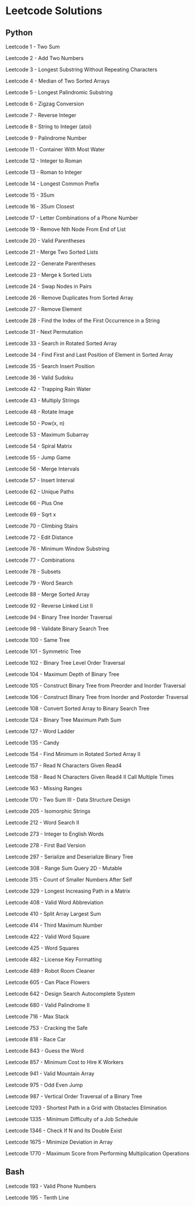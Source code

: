 # Leetcode Solutions

## Python

Leetcode 1 - Two Sum

Leetcode 2 - Add Two Numbers

Leetcode 3 - Longest Substring Without Repeating Characters

Leetcode 4 - Median of Two Sorted Arrays

Leetcode 5 - Longest Palindromic Substring

Leetcode 6 - Zigzag Conversion

Leetcode 7 - Reverse Integer

Leetcode 8 - String to Integer (atoi)

Leetcode 9 - Palindrome Number

Leetcode 11 - Container With Most Water

Leetcode 12 - Integer to Roman

Leetcode 13 - Roman to Integer

Leetcode 14 - Longest Common Prefix

Leetcode 15 - 3Sum

Leetcode 16 - 3Sum Closest

Leetcode 17 - Letter Combinations of a Phone Number

Leetcode 19 - Remove Nth Node From End of List

Leetcode 20 - Valid Parentheses

Leetcode 21 - Merge Two Sorted Lists

Leetcode 22 - Generate Parentheses

Leetcode 23 - Merge k Sorted Lists

Leetcode 24 - Swap Nodes in Pairs

Leetcode 26 - Remove Duplicates from Sorted Array

Leetcode 27 - Remove Element

Leetcode 28 - Find the Index of the First Occurrence in a String

Leetcode 31 - Next Permutation

Leetcode 33 - Search in Rotated Sorted Array

Leetcode 34 - Find First and Last Position of Element in Sorted Array

Leetcode 35 - Search Insert Position

Leetcode 36 - Valid Sudoku

Leetcode 42 - Trapping Rain Water

Leetcode 43 - Multiply Strings

Leetcode 48 - Rotate Image

Leetcode 50 - Pow(x, n)

Leetcode 53 - Maximum Subarray

Leetcode 54 - Spiral Matrix

Leetcode 55 - Jump Game

Leetcode 56 - Merge Intervals

Leetcode 57 - Insert Interval

Leetcode 62 - Unique Paths

Leetcode 66 - Plus One

Leetcode 69 - Sqrt x

Leetcode 70 - Climbing Stairs

Leetcode 72 - Edit Distance

Leetcode 76 - Minimum Window Substring

Leetcode 77 - Combinations

Leetcode 78 - Subsets

Leetcode 79 - Word Search

Leetcode 88 - Merge Sorted Array

Leetcode 92 - Reverse Linked List II

Leetcode 94 - Binary Tree Inorder Traversal

Leetcode 98 - Validate Binary Search Tree

Leetcode 100 - Same Tree

Leetcode 101 - Symmetric Tree

Leetcode 102 - Binary Tree Level Order Traversal

Leetcode 104 - Maximum Depth of Binary Tree

Leetcode 105 - Construct Binary Tree from Preorder and Inorder Traversal

Leetcode 106 - Construct Binary Tree from Inorder and Postorder Traversal

Leetcode 108 - Convert Sorted Array to Binary Search Tree

Leetcode 124 - Binary Tree Maximum Path Sum

Leetcode 127 - Word Ladder

Leetcode 135 - Candy

Leetcode 154 - Find Minimum in Rotated Sorted Array II

Leetcode 157 - Read N Characters Given Read4

Leetcode 158 - Read N Characters Given Read4 II Call Multiple Times

Leetcode 163 - Missing Ranges

Leetcode 170 - Two Sum III - Data Structure Design

Leetcode 205 - Isomorphic Strings

Leetcode 212 - Word Search II

Leetcode 273 - Integer to English Words

Leetcode 278 - First Bad Version

Leetcode 297 - Serialize and Deserialize Binary Tree

Leetcode 308 - Range Sum Query 2D - Mutable

Leetcode 315 - Count of Smaller Numbers After Self

Leetcode 329 - Longest Increasing Path in a Matrix

Leetcode 408 - Valid Word Abbreviation

Leetcode 410 - Split Array Largest Sum

Leetcode 414 - Third Maximum Number

Leetcode 422 - Valid Word Square

Leetcode 425 - Word Squares

Leetcode 482 - License Key Formatting

Leetcode 489 - Robot Room Cleaner

Leetcode 605 - Can Place Flowers

Leetcode 642 - Design Search Autocomplete System

Leetcode 680 - Valid Palindrome II

Leetcode 716 - Max Stack

Leetcode 753 - Cracking the Safe

Leetcode 818 - Race Car

Leetcode 843 - Guess the Word

Leetcode 857 - Minimum Cost to Hire K Workers

Leetcode 941 - Valid Mountain Array

Leetcode 975 - Odd Even Jump

Leetcode 987 - Vertical Order Traversal of a Binary Tree

Leetcode 1293 - Shortest Path in a Grid with Obstacles Elimination

Leetcode 1335 - Minimum Difficulty of a Job Schedule

Leetcode 1346 - Check If N and Its Double Exist

Leetcode 1675 - Minimize Deviation in Array

Leetcode 1770 - Maximum Score from Performing Multiplication Operations

## Bash

Leetcode 193 - Valid Phone Numbers

Leetcode 195 - Tenth Line
